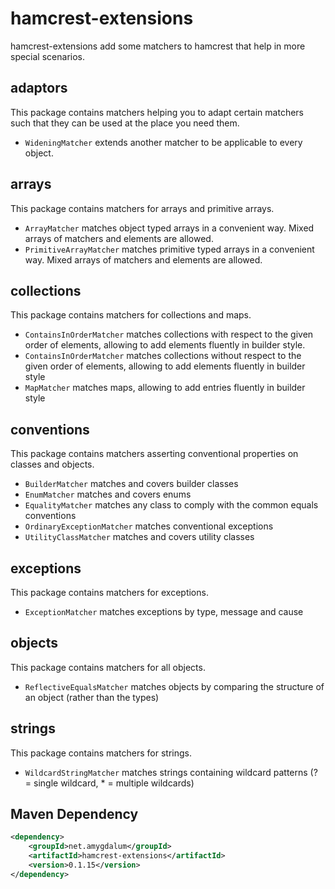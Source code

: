 hamcrest-extensions
===================

hamcrest-extensions add some matchers to hamcrest that help in more special scenarios.

adaptors
--------
This package contains matchers helping you to adapt certain matchers such that they can be used at the place you need them.

* `WideningMatcher` extends another matcher to be applicable to every object. 

arrays
------
This package contains matchers for arrays and primitive arrays.

* `ArrayMatcher` matches object typed arrays in a convenient way. Mixed arrays of matchers and elements are allowed. 
* `PrimitiveArrayMatcher` matches primitive typed arrays in a convenient way. Mixed arrays of matchers and elements are allowed.

collections
-----------
This package contains matchers for collections and maps.

* `ContainsInOrderMatcher` matches collections with respect to the given order of elements, allowing to add elements fluently in builder style.
* `ContainsInOrderMatcher` matches collections without respect to the given order of elements, allowing to add elements fluently in builder style
* `MapMatcher` matches maps, allowing to add entries fluently in builder style

conventions
-----------
This package contains matchers asserting conventional properties on classes and objects.

* `BuilderMatcher` matches and covers builder classes
* `EnumMatcher` matches and covers enums 
* `EqualityMatcher` matches any class to comply with the common equals conventions
* `OrdinaryExceptionMatcher` matches conventional exceptions 
* `UtilityClassMatcher` matches and covers utility classes

exceptions
----------
This package contains matchers for exceptions.

* `ExceptionMatcher` matches exceptions by type, message and cause 

objects
-------
This package contains matchers for all objects.

* `ReflectiveEqualsMatcher` matches objects by comparing the structure of an object (rather than the types)

strings
-------
This package contains matchers for strings.

* `WildcardStringMatcher` matches strings containing wildcard patterns (? = single wildcard, * = multiple wildcards)

Maven Dependency
----------------

```xml
<dependency>
	<groupId>net.amygdalum</groupId>
	<artifactId>hamcrest-extensions</artifactId>
	<version>0.1.15</version>
</dependency>
```
